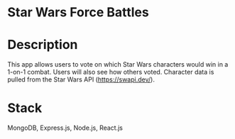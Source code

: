 # Star Wars Force Battles
# Description
This app allows users to vote on which Star Wars characters would win in a 1-on-1 combat. Users will also see how others voted. Character data is pulled from the Star Wars API (https://swapi.dev/).
# Stack
MongoDB, Express.js, Node.js, React.js
